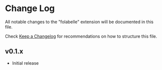# Change Log

All notable changes to the "folabelle" extension will be documented in this file.

Check [Keep a Changelog](http://keepachangelog.com/) for recommendations on how to structure this file.

## v0.1.x

- Initial release
